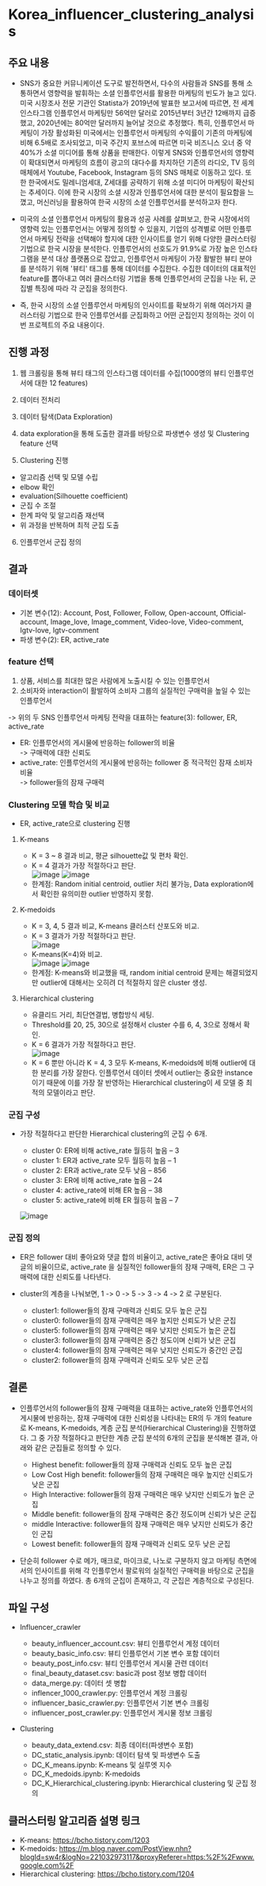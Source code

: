 # Korea_influencer_clustering_analysis  

## 주요 내용  

* SNS가 중요한 커뮤니케이션 도구로 발전하면서, 다수의 사람들과 SNS를 통해 소통하면서 영향력을 발휘하는 소셜 인플루언서를 활용한 마케팅의 빈도가 늘고 있다. 미국 시장조사 전문 기관인 Statista가 2019년에 발표한 보고서에 따르면, 전 세계 인스타그램 인플루언서 마케팅만 56억만 달러로 2015년부터 3년간 12배까지 급증했고, 2020년에는 80억만 달러까지 늘어날 것으로 추정했다. 특히, 인플루언서 마케팅이 가장 활성화된 미국에서는 인플루언서 마케팅의 수익률이 기존의 마케팅에 비해 6.5배로 조사되었고, 미국 주간지 포브스에 따르면 미국 비즈니스 오너 중 약 40%가 소셜 미디어를 통해 상품을 판매한다. 이렇게 SNS와 인플루언서의 영향력이 확대되면서 마케팅의 흐름이 광고의 대다수를 차지하던 기존의 라디오, TV 등의 매체에서 Youtube, Facebook, Instagram 등의 SNS 매체로 이동하고 있다. 또한 한국에서도 밀레니엄세대, Z세대를 공략하기 위해 소셜 미디어 마케팅이 확산되는 추세이다. 이에 한국 시장의	소셜 시장과 인플루언서에 대한 분석이 필요함을 느꼈고, 머신러닝을 활용하여 한국 시장의 소셜 인플루언서를 분석하고자 한다.  

* 미국의 소셜 인플루언서 마케팅의 활용과 성공 사례를 살펴보고, 한국 시장에서의 영향력 있는 인플루언서는 어떻게 정의할 수 있을지, 기업의 성격별로 어떤 인플루언서 마케팅 전략을 선택해야 할지에 대한 인사이트를 얻기 위해 다양한 클러스터링 기법으로 한국 시장을 분석한다. 인플루언서의 선호도가 91.9%로 가장 높은 인스타그램을 분석 대상 플랫폼으로 잡았고, 인플루언서 마케팅이 가장 활발한 뷰티 분야를 분석하기 위해 '뷰티' 태그를 통해 데이터를 수집한다. 수집한 데이터의 대표적인 feature를 뽑아내고 여러 클러스터링 기법을 통해 인플루언서의 군집을 나눈 뒤, 군집별 특징에 따라 각 군집을 정의한다.  

* 즉, 한국 시장의 소셜 인플루언서 마케팅의 인사이트를 확보하기 위해 여러가지 클러스터링 기법으로 한국 인플루언서를 군집화하고 어떤 군집인지 정의하는 것이 이번 프로젝트의 주요 내용이다.  

## 진행 과정  
1. 웹 크롤링을 통해 뷰티 태그의 인스타그램 데이터를 수집(1000명의 뷰티 인플루언서에 대한 12 features) 

2. 데이터 전처리
3. 데이터 탐색(Data Exploration)
4. data exploration을 통해 도출한 결과를 바탕으로 파생변수 생성 및 Clustering feature 선택
5. Clustering 진행

- 알고리즘 선택 및 모델 수립  
- elbow 확인  
- evaluation(Silhouette coefficient)  
- 군집 수 조절  
- 한계 파악 및 알고리즘 재선택  
- 위 과정을 반복하며 최적 군집 도출  

6. 인플루언서 군집 정의  

## 결과
### 데이터셋
* 기본 변수(12): Account, Post, Follower, Follow, Open-account, Official-account, Image_love, Image_comment, Video-love, Video-comment, Igtv-love, Igtv-comment  
* 파생 변수(2): ER, active_rate  
### feature 선택  
1) 상품, 서비스를 최대한 많은 사람에게 노출시킬 수 있는 인플루언서  
2) 소비자와 interaction이 활발하여 소비자 그룹의 실질적인 구매력을 높일 수 있는 인플루언서


  -> 위의 두 SNS 인플루언서 마케팅 전략을 대표하는 feature(3): follower, ER, active_rate
* ER: 인플루언서의 게시물에 반응하는 follower의 비율  
  -> 구매력에 대한 신뢰도
* active_rate: 인플루언서의 게시물에 반응하는 follower 중 적극적인 잠재 소비자 비율  
  -> follower들의 잠재 구매력

### Clustering 모델 학습 및 비교
- ER, active_rate으로 clustering 진행  
1) K-means  
   - K = 3 ~ 8 결과 비교, 평균 silhouette값 및 편차 확인.  
   - K = 4 결과가 가장 적절하다고 판단.  
   ![image](https://user-images.githubusercontent.com/33457632/86476719-08d81b00-bd82-11ea-8417-20090a9841ba.png)
   ![image](https://user-images.githubusercontent.com/33457632/86476750-17263700-bd82-11ea-8cfa-1ab56b97fb0a.png)  
   - 한계점: Random initial centroid, outlier 처리 불가능, Data exploration에서 확인한 유의미한 outlier 반영하지 못함.  
   
   
2) K-medoids  
   - K = 3, 4, 5 결과 비교, K-means 클러스터 산포도와 비교.  
   - K = 3 결과가 가장 적절하다고 판단.  
   ![image](https://user-images.githubusercontent.com/33457632/86476784-2907da00-bd82-11ea-9a8b-fecee45a520b.png)  
   - K-means(K=4)와 비교.  
   ![image](https://user-images.githubusercontent.com/33457632/86476828-38872300-bd82-11ea-82f3-2c41138f0ede.png)
   ![image](https://user-images.githubusercontent.com/33457632/86476849-42a92180-bd82-11ea-9dc6-76c03a1bda3b.png)  
   - 한계점: K-means와 비교했을 때, random initial centroid 문제는 해결되었지만 outlier에 대해서는 오히려 더 적절하지 않은 cluster 생성.  
   
   
3) Hierarchical clustering  
   - 유클리드 거리, 최단연결법, 병합방식 세팅.   
   - Threshold를 20, 25, 30으로 설정해서 cluster 수를 6, 4, 3으로 정해서 확인.  
   - K = 6 결과가 가장 적절하다고 판단.  
  ![image](https://user-images.githubusercontent.com/33457632/86476869-505ea700-bd82-11ea-82f2-7ff5293885bf.png)  
   - K = 6 뿐만 아니라 K = 4, 3 모두 K-means, K-medoids에 비해 outlier에 대한 분리를 가장 잘한다. 인플루언서 데이터 셋에서 outlier는 중요한 instance이기 때문에 이를 가장 잘 반영하는 Hierarchical clustering이 세 모델 중 최적의 모델이라고 판단.  
  


### 군집 구성
- 가장 적절하다고 판단한 Hierarchical clustering의 군집 수 6개.  


  - cluster 0: ER에 비해 active_rate 월등히 높음 – 3  
  - cluster 1: ER과 active_rate 모두 월등히 높음 – 1  
  - cluster 2: ER과 active_rate 모두 낮음 – 856  
  - cluster 3: ER에 비해 active_rate 높음 – 24  
  - cluster 4: active_rate에 비해 ER 높음 – 38  
  - cluster 5: active_rate에 비해 ER 월등히 높음 – 7  

  ![image](https://user-images.githubusercontent.com/33457632/86477128-c5ca7780-bd82-11ea-8d98-3667e23e465b.png)


### 군집 정의  
- ER은 follower 대비 좋아요와 댓글 합의 비율이고, active_rate은 좋아요 대비 댓글의 비율이므로, active_rate 을 실질적인 follower들의 잠재 구매력, ER은 그 구매력에 대한 신뢰도를 나타낸다.  
- cluster의 계층을 나눠보면, 1 -> 0 -> 5 -> 3 -> 4 -> 2 로 구분된다.  


  - cluster1: follower들의 잠재 구매력과 신뢰도 모두 높은 군집  
  - cluster0: follower들의 잠재 구매력은 매우 높지만 신뢰도가 낮은 군집  
  - cluster5: follower들의 잠재 구매력은 매우 낮지만 신뢰도가 높은 군집  
  - cluster3: follower들의 잠재 구매력은 중간 정도이며 신뢰가 낮은 군집  
  - cluster4: follower들의 잠재 구매력은 매우 낮지만 신뢰도가 중간인 군집  
  - cluster2: follower들의 잠재 구매력과 신뢰도 모두 낮은 군집  
  
## 결론  

- 인플루언서의 follower들의 잠재 구매력을 대표하는 active_rate와 인플루언서의 게시물에 반응하는, 잠재 구매력에 대한 신뢰성을 나타내는 ER의 두 개의 feature로 K-means, K-medoids, 계층 군집 분석(Hierarchical Clustering)을 진행하였다. 그 중 가장 적절하다고 판단한 계층 군집 분석의 6개의 군집을 분석해본 결과, 아래와 같은 군집들로 정의할 수 있다.


  - Highest benefit: follower들의 잠재 구매력과 신뢰도 모두 높은 군집  
  - Low Cost High benefit: follower들의 잠재 구매력은 매우 높지만 신뢰도가 낮은 군집  
  - High Interactive: follower들의 잠재 구매력은 매우 낮지만 신뢰도가 높은 군집  
  - Middle benefit: follower들의 잠재 구매력은 중간 정도이며 신뢰가 낮은 군집  
  - middle Interactive: follower들의 잠재 구매력은 매우 낮지만 신뢰도가 중간인 군집  
  - Lowest benefit: follower들의 잠재 구매력과 신뢰도 모두 낮은 군집  


- 단순히 follower 수로 메가, 매크로, 마이크로, 나노로 구분하지 않고 마케팅 측면에서의 인사이트를 위해 각 인플루언서 팔로워의 실질적인 구매력을 바탕으로 군집을 나누고 정의를 하였다. 총 6개의 군집이 존재하고, 각 군집은 계층적으로 구성된다.

## 파일 구성  

- Influencer_crawler
  - beauty_influencer_account.csv: 뷰티 인플루언서 계정 데이터
  - beauty_basic_info.csv: 뷰티 인플루언서 기본 변수 포함 데이터
  - beauty_post_info.csv: 뷰티 인플루언서 게시물 관련 데이터
  - final_beauty_dataset.csv: basic과 post 정보 병합 데이터
  - data_merge.py: 데이터 셋 병합
  - inflencer_1000_crawler.py: 인플루언서 계정 크롤링
  - influencer_basic_crawler.py: 인플루언서 기본 변수 크롤링
  - influencer_post_crawler.py: 인플루언서 게시물 정보 크롤링
  
- Clustering
  - beauty_data_extend.csv: 최종 데이터(파생변수 포함)
  - DC_static_analysis.ipynb: 데이터 탐색 및 파생변수 도출
  - DC_K_means.ipynb: K-means 및 실루엣 지수
  - DC_K_medoids.ipynb: K-medoids
  - DC_K_Hierarchical_clustering.ipynb: Hierarchical clustering 및 군집 정의
  

## 클러스터링 알고리즘 설명 링크  

* K-means: <https://bcho.tistory.com/1203>
* K-medoids: <https://m.blog.naver.com/PostView.nhn?blogId=sw4r&logNo=221032973117&proxyReferer=https:%2F%2Fwww.google.com%2F>
* Hierarchical clustering: <https://bcho.tistory.com/1204>
